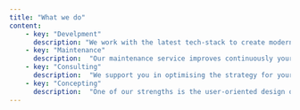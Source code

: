 ```yaml
---
title: "What we do"
content:
    - key: "Develpment"
      description: "We work with the latest tech-stack to create modern android application architecture that is loosely coupled, scalable, maintainable and testable."
    - key: "Maintenance"
      description:  "Our maintenance service improves continuously your applications quality after the release to give your users the best possible experience."
    - key: "Consulting"
      description:  "We support you in optimising the strategy for your project by identifying and analysing weak points and developing solutions."
    - key: "Concepting" 
      description:  "One of our strengths is the user-oriented design of mobile apps. Our focus is on usability to deliver the best possible user experience."
---
```

